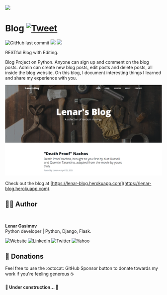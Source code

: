 ![](https://media.giphy.com/media/836HiJc7pgzy8iNXCn/giphy.gif)

# Blog [![Tweet](https://img.shields.io/twitter/url/http/shields.io.svg?style=social)](https://twitter.com/intent/tweet?&url=https://github.com/lenargasimov/blog&via=lenargasimov&hashtags=html,css,bootstrap,js,python,flask,developers)

![GitHub last commit](https://img.shields.io/github/last-commit/lenargasimov/blog?style=plastic)
![](https://img.shields.io/github/forks/lenargasimov/blog.svg)
![](https://img.shields.io/github/stars/lenargasimov/blog.svg)

RESTful Blog with Editing.

Blog Project on Python. Anyone can sign up and comment on the blog posts.
Admin can create new blog posts, edit posts and delete posts, all inside the blog website.
On this blog, I document interesting things I learned and share my experience with you.

![blog](blog.png)

Check out the blog at [https://lenar-blog.herokuapp.com](https://lenar-blog.herokuapp.com).

## 👨‍💻 Author

<img style="border-radius: 50%" src="https://github.com/lenargasimov.png" width="100px;" alt=""/>
<br>
  
<p>
<b>Lenar Gasimov</b><br>Python developer | Python, Django, Flask.</p>
    
[![Website](https://img.shields.io/badge/Website/Blog-black?&style=for-the-badge&logo=website&logoColor=white)](https://lenargasimov.dev)
[![Linkedin](https://img.shields.io/badge/linkedin-%230077B5.svg?&style=for-the-badge&logo=linkedin&logoColor=white)](https://www.linkedin.com/in/lenargasimov)
[![Twitter](https://img.shields.io/badge/Twitter-1DA1F2?style=for-the-badge&logo=twitter&logoColor=white)](https://twitter.com/lenargasimov)
[![Yahoo](https://img.shields.io/badge/Yahoo-720e9e?style=for-the-badge&logo=yahoo&logoColor=white)](mailto:lenargasimov@yahoo.com)

## 💸 Donations

Feel free to use the :octocat: GitHub Sponsor button to donate towards my work if you're feeling generous ☕️


#### 🚧 Under construction... 🚧